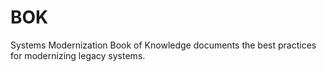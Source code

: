 # BOK
Systems Modernization Book of Knowledge documents the best practices for modernizing legacy systems.
